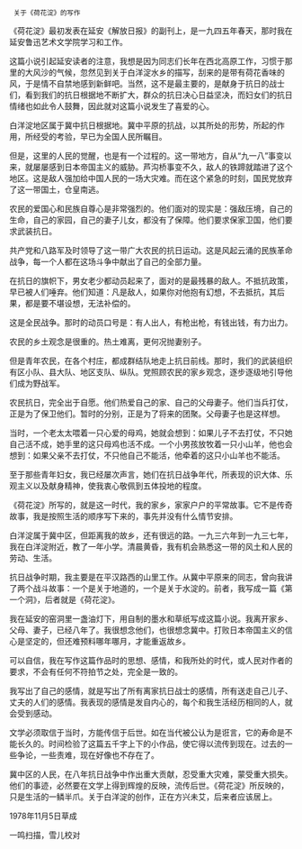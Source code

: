      关于《荷花淀》的写作 

  《荷花淀》最初发表在延安《解放日报》的副刊上，是一九四五年春天，那时我在延安鲁迅艺术文学院学习和工作。 

  这篇小说引起延安读者的注意，我想是因为同志们长年在西北高原工作，习惯于那里的大风沙的气候，忽然见到关于白洋淀水乡的描写，刮来的是带有荷花香味的风，于是情不自禁地感到新鲜吧。当然，这不是最主要的，是献身于抗日的战士们，看到我们的抗日根据地不断扩大，群众的抗日决心日益坚决，而妇女们的抗日情绪也如此令人鼓舞，因此就对这篇小说发生了喜爱的心。 

  白洋淀地区属于冀中抗日根据地。冀中平原的抗战，以其所处的形势，所起的作用，所经受的考验，早已为全国人民所瞩目。 

  但是，这里的人民的觉醒，也是有一个过程的。这一带地方，自从“九一八”事变以来，就屡屡感到日本帝国主义的威胁。芦沟桥事变不久，敌人的铁蹄就踏进了这个地区。这是敌人强加给中国人民的一场大灾难。而在这个紧急的时刻，国民党放弃了这一带国土，仓皇南逃。 

  农民的爱国心和民族自尊心是非常强烈的。他们面对的现实是：强敌压境，自己的生命，自己的家园，自己的妻子儿女，都没有了保障。他们要求保家卫国，他们要求武装抗日。 

  共产党和八路军及时领导了这一带广大农民的抗日运动。这是风起云涌的民族革命战争，每一个人都在这场斗争中献出了自己的全部力量。 

  在抗日的旗帜下，男女老少都动员起来了，面对的是最残暴的敌人。不抵抗政策，早已被人们唾弃。他们知道：凡是敌人，如果你对他抱有幻想，不去抵抗，其后果，都是要不堪设想，无法补偿的。 

  这是全民战争。那时的动员口号是：有人出人，有枪出枪，有钱出钱，有力出力。 

  农民的乡土观念是很重的。热土难离，更何况抛妻别子。 

  但是青年农民，在各个村庄，都成群结队地走上抗日前线。那时，我们的武装组织有区小队、县大队、地区支队、纵队。党照顾农民的家乡观念，逐步逐级地引导他们成为野战军。 

  农民抗日，完全出于自愿。他们热爱自己的家、自己的父母妻子。他们当兵打仗，正是为了保卫他们。暂时的分别，正是为了将来的团聚。父母妻子也是这样想。 

  当时，一个老太太喂着一只心爱的母鸡，她就会想到：如果儿子不去打仗，不只她自己活不成，她手里的这只母鸡也活不成。一个小男孩放牧着一只小山羊，他也会想到：如果父亲不去打仗，不只他自己不能活，他牵着的这只小山羊也不能活。 

  至于那些青年妇女，我已经屡次声言，她们在抗日战争年代，所表现的识大体、乐观主义以及献身精神，使我衷心敬佩到五体投地的程度。 

  《荷花淀》所写的，就是这一时代，我的家乡，家家户户的平常故事。它不是传奇故事，我是按照生活的顺序写下来的，事先并没有什么情节安排。 

  白洋淀属于冀中区，但距离我的故乡，还有很远的路。一九三六年到一九三七年，我在白洋淀附近，教了一年小学。清晨黄昏，我有机会熟悉这一带的风土和人民的劳动、生活。 

  抗日战争时期，我主要是在平汉路西的山里工作。从冀中平原来的同志，曾向我讲了两个战斗故事：一个是关于地道的，一个是关于水淀的。前者，我写成一篇《第一个洞》，后者就是《荷花淀》。 

  我在延安的窑洞里一盏油灯下，用自制的墨水和草纸写成这篇小说。我离开家乡、父母、妻子，已经八年了。我很想念他们，也很想念冀中。打败日本帝国主义的信心是坚定的，但还难预料哪年哪月，才能重返故乡。 

  可以自信，我在写作这篇作品时的思想、感情，和我所处的时代，或人民对作者的要求，不会有任何不符拍节之处，完全是一致的。 

  我写出了自己的感情，就是写出了所有离家抗日战士的感情，所有送走自己儿子、丈夫的人们的感情。我表现的感情是发自内心的，每个和我生活经历相同的人，就会受到感动。 

  文学必须取信于当时，方能传信于后世。如在当代被公认为是诳言，它的寿命是不能长久的。时间检验了这篇五千字上下的小作品，使它得以流传到现在。过去的一些争论，一些责难，现在好像也不存在了。 

  冀中区的人民，在八年抗日战争中作出重大贡献，忍受重大灾难，蒙受重大损失。他们的事迹，必然要在文学上得到辉煌的反映，流传后世。《荷花淀》所反映的，只是生活的一鳞半爪。关于白洋淀的创作，正在方兴未艾，后来者应该居上。 

  1978年11月5日草成 

  一鸣扫描，雪儿校对 

